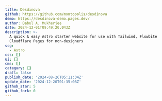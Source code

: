 ```yaml
---
title: Desdinova
github: https://github.com/montopolis/desdinova
demo: https://desdinova-demo.pages.dev/
author: Babul A. Mukherjee
date: 2024-12-01T09:49:20.043Z
description: >-
  A quick & easy Astro starter website for use with Tailwind, Flowbite and
  Cloudflare Pages for non-designers
ssg:
  - Astro
css: []
ui: []
cms: []
category: []
draft: false
publish_date: '2024-08-26T05:11:34Z'
update_date: '2024-12-20T01:35:08Z'
github_star: 5
github_fork: 0
---
```

